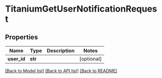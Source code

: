 # TitaniumGetUserNotificationRequest


## Properties
Name | Type | Description | Notes
------------ | ------------- | ------------- | -------------
**user_id** | **str** |  | [optional] 

[[Back to Model list]](../README.md#documentation-for-models) [[Back to API list]](../README.md#documentation-for-api-endpoints) [[Back to README]](../README.md)


